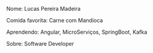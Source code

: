 Nome: Lucas Pereira Madeira

Comida favorita: Carne com Mandioca

Aprendendo: Angular, MicroServiços, SpringBoot, Kafka

Sobre: Software Developer
